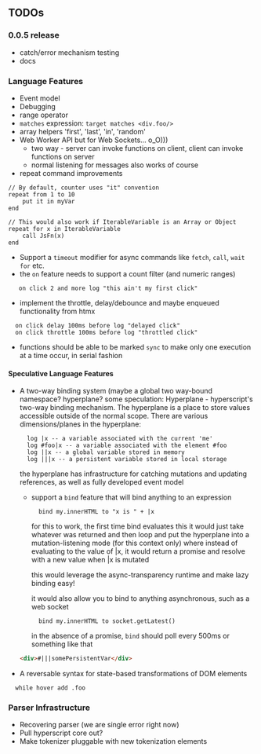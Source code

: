 ## TODOs

### 0.0.5 release
* catch/error mechanism testing
* docs

### Language Features
* Event model
* Debugging
* range operator
* `matches` expression: `target matches <div.foo/>`
*  array helpers 'first', 'last', 'in', 'random'
* Web Worker API but for Web Sockets... o_O)))
  * two way - server can invoke functions on client, client can invoke functions on server
  * normal listening for messages also works of course
* repeat command improvements
```
// By default, counter uses "it" convention
repeat from 1 to 10 
    put it in myVar
end

// This would also work if IterableVariable is an Array or Object
repeat for x in IterableVariable
    call JsFn(x)
end
```
* Support a `timeout` modifier for async commands like `fetch`, `call`, `wait for` etc.
* the `on` feature needs to support a count filter (and numeric ranges)
```on click 1 log "first click"
   on click 2 and more log "this ain't my first click"
```
* implement the throttle, delay/debounce and maybe enqueued functionality from htmx
```
  on click delay 100ms before log "delayed click"
  on click throttle 100ms before log "throttled click"
```
* functions should be able to be marked `sync` to make only one execution at a time occur, in serial fashion

#### Speculative Language Features
* A two-way binding system (maybe a global two way-bound namespace? hyperplane?
  some speculation:
  Hyperplane - hyperscript's two-way binding mechanism.  The hyperplane is a place to store values accessible outside of the normal scope.  There are various dimensions/planes in the hyperplane:
  
  ```
    log |x -- a variable associated with the current 'me'
    log #foo|x -- a variable associated with the element #foo
    log ||x -- a global variable stored in memory
    log |||x -- a persistent variable stored in local storage
  ```
  the hyperplane has infrastructure for catching mutations and updating references, as well as fully developed event model
    * support a `bind` feature that will bind anything to an expression
      ```
        bind my.innerHTML to "x is " + |x 
      ```
      for this to work, the first time bind evaluates this it would just take whatever was returned and then loop
      and put the hyperplane into a mutation-listening mode (for this context only) where instead of evaluating to the
      value of |x, it would return a promise and resolve with a new value when |x is mutated
      
      this would leverage the async-transparency runtime and make lazy binding easy!
      
      it would also allow you to bind to anything asynchronous, such as a web socket

      ```
        bind my.innerHTML to socket.getLatest() 
      ```
      
      in the absence of a promise, `bind` should poll every 500ms or something like that

  ```html
  <div>#|||somePersistentVar</div>
  ```

* A reversable syntax for state-based transformations of DOM elements
```
  while hover add .foo
```

### Parser Infrastructure
* Recovering parser (we are single error right now)
* Pull hyperscript core out?
* Make tokenizer pluggable with new tokenization elements
